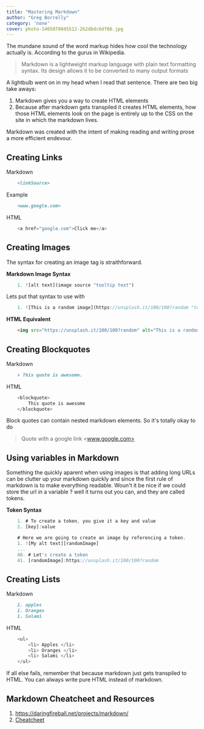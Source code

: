 ```yaml
---
title: "Mastering Markdown"
author: "Greg Borrelly"
category: 'none'
cover: photo-1465070845512-2b2dbdc6df66.jpg
---
```



The mundane sound of the word markup hides how cool the technology actually is. According to the gurus in Wikipedia.

> Markdown is a lightweight markup language with plain text formatting syntax. Its design allows it to be converted to many output formats

A lightbulb went on in my head when I read that sentence. There are two big take aways: 

1. Markdown gives you a way to create HTML elements
2. Because after markdown gets transpiled it creates HTML elements, how those HTML elements look on the page is entirely up to the CSS on the site in which the markdown lives.

Markdown was created with the intent of making reading and writing prose a more efficient endevour. 

## Creating Links 

Markdown 
```markdown
    <linkSource>
```

Example
```markdown
    <www.google.com>
```

HTML
```javascript
    <a href="google.com">Click me</a>
```


## Creating Images

The syntax for creating an image tag is straithforward. 

**Markdown Image Syntax**

```javascript
    1. ![alt text](image source "tooltip text")
```

Lets put that syntax to use with

```javascript
    1. ![This is a random image](https://unsplash.it/100/100?random "tooltip text")
```

**HTML Equivalent**
```html
    <img src="https://unsplash.it/100/100?random" alt="This is a random image" /> 
```

## Creating Blockquotes

Markdown 
```markdown
    > This quote is awesome. 
```

HTML
```javascript
    <blockquote>
        This quote is awesome 
    </blockquote>
```

Block quotes can contain nested markdown elements. So it's totally okay to do 

>  Quote with a google link <www.google.com>


## Using variables in Markdown

Something the quickly aparent when using images is that adding long URLs can be clutter up your markdown quickly and since the first rule of markdown is to make everything readable. Woun't it be nice if we could store the url in a variable ? well it turns out you can, and they are called tokens.

**Token Syntax**

```javascript
    1. # To create a token, you give it a key and value
    2. [key]:value
```

```javascript
    # Here we are going to create an image by referencing a token.
    1. ![My alt text][randomImage]
    ...
    40. # Let's create a token
    41. [randomImage]:https://unsplash.it/100/100?random
```

## Creating Lists 
Markdown 
```markdown
    1. apples 
    1. Oranges 
    1. Salami 
```

HTML
```javascript
    <ul>
        <li> Apples </li>
        <li> Oranges </li>
        <li> Salami </li> 
    </ul>
```

If all else fails, remember that because markdown just gets transpiled to HTML. You can always write pure HTML instead of markdown.  
 
##  Markdown Cheatcheet and Resources 
1. <https://daringfireball.net/projects/markdown/>
2. [Cheatcheet](https://github.com/adam-p/markdown-here/wiki/Markdown-Cheatsheet#links)